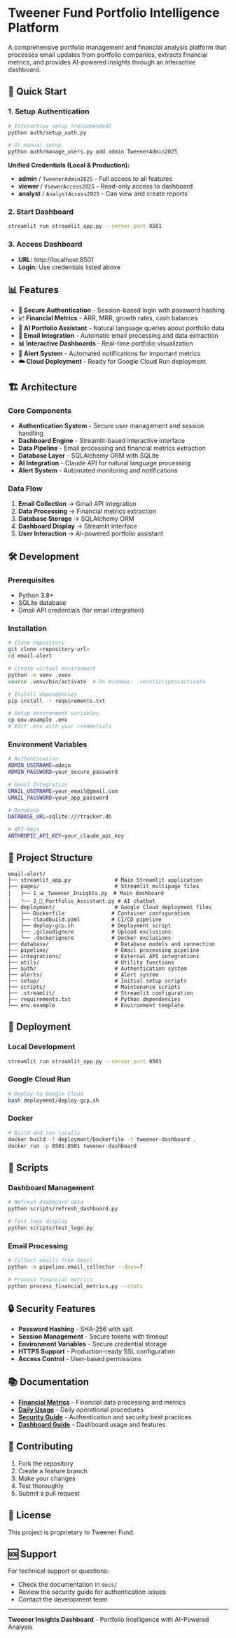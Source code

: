 # Tweener Fund Portfolio Intelligence Platform

A comprehensive portfolio management and financial analysis platform that processes email updates from portfolio companies, extracts financial metrics, and provides AI-powered insights through an interactive dashboard.

## 🚀 Quick Start

### 1. Setup Authentication
```bash
# Interactive setup (recommended)
python auth/setup_auth.py

# Or manual setup
python auth/manage_users.py add admin TweenerAdmin2025
```

**Unified Credentials (Local & Production):**
- **admin** / `TweenerAdmin2025` - Full access to all features
- **viewer** / `ViewerAccess2025` - Read-only access to dashboard
- **analyst** / `AnalystAccess2025` - Can view and create reports

### 2. Start Dashboard
```bash
streamlit run streamlit_app.py --server.port 8501
```

### 3. Access Dashboard
- **URL:** http://localhost:8501
- **Login:** Use credentials listed above

## 📊 Features

- **🔐 Secure Authentication** - Session-based login with password hashing
- **📈 Financial Metrics** - ARR, MRR, growth rates, cash balances
- **🤖 AI Portfolio Assistant** - Natural language queries about portfolio data
- **📧 Email Integration** - Automatic email processing and data extraction
- **📊 Interactive Dashboards** - Real-time portfolio visualization
- **🔔 Alert System** - Automated notifications for important metrics
- **☁️ Cloud Deployment** - Ready for Google Cloud Run deployment

## 🏗️ Architecture

### Core Components
- **Authentication System** - Secure user management and session handling
- **Dashboard Engine** - Streamlit-based interactive interface
- **Data Pipeline** - Email processing and financial metrics extraction
- **Database Layer** - SQLAlchemy ORM with SQLite
- **AI Integration** - Claude API for natural language processing
- **Alert System** - Automated monitoring and notifications

### Data Flow
1. **Email Collection** → Gmail API integration
2. **Data Processing** → Financial metrics extraction
3. **Database Storage** → SQLAlchemy ORM
4. **Dashboard Display** → Streamlit interface
5. **User Interaction** → AI-powered portfolio assistant

## 🛠️ Development

### Prerequisites
- Python 3.8+
- SQLite database
- Gmail API credentials (for email integration)

### Installation
```bash
# Clone repository
git clone <repository-url>
cd email-alert

# Create virtual environment
python -m venv .venv
source .venv/bin/activate  # On Windows: .venv\Scripts\activate

# Install dependencies
pip install -r requirements.txt

# Setup environment variables
cp env.example .env
# Edit .env with your credentials
```

### Environment Variables
```bash
# Authentication
ADMIN_USERNAME=admin
ADMIN_PASSWORD=your_secure_password

# Gmail Integration
GMAIL_USERNAME=your_email@gmail.com
GMAIL_PASSWORD=your_app_password

# Database
DATABASE_URL=sqlite:///tracker.db

# API Keys
ANTHROPIC_API_KEY=your_claude_api_key
```

## 📁 Project Structure

```
email-alert/
├── streamlit_app.py              # Main Streamlit application
├── pages/                        # Streamlit multipage files
│   ├── 1_📊_Tweener_Insights.py  # Main dashboard
│   └── 2_🤖_Portfolio_Assistant.py # AI chatbot
├── deployment/                   # Google Cloud deployment files
│   ├── Dockerfile               # Container configuration
│   ├── cloudbuild.yaml          # CI/CD pipeline
│   ├── deploy-gcp.sh            # Deployment script
│   ├── .gcloudignore            # Upload exclusions
│   └── .dockerignore            # Docker exclusions
├── database/                     # Database models and connection
├── pipeline/                     # Email processing pipeline
├── integrations/                 # External API integrations
├── utils/                        # Utility functions
├── auth/                         # Authentication system
├── alerts/                       # Alert system
├── setup/                        # Initial setup scripts
├── scripts/                      # Maintenance scripts
├── .streamlit/                   # Streamlit configuration
├── requirements.txt              # Python dependencies
└── env.example                   # Environment template
```

## 🚀 Deployment

### Local Development
```bash
streamlit run streamlit_app.py --server.port 8501
```

### Google Cloud Run
```bash
# Deploy to Google Cloud
bash deployment/deploy-gcp.sh
```

### Docker
```bash
# Build and run locally
docker build -f deployment/Dockerfile -t tweener-dashboard .
docker run -p 8501:8501 tweener-dashboard
```

## 🔧 Scripts

### Dashboard Management
```bash
# Refresh dashboard data
python scripts/refresh_dashboard.py

# Test logo display
python scripts/test_logo.py
```

### Email Processing
```bash
# Collect emails from Gmail
python -m pipeline.email_collector --days=7

# Process financial metrics
python process_financial_metrics.py --stats
```

## 🔒 Security Features

- **Password Hashing** - SHA-256 with salt
- **Session Management** - Secure tokens with timeout
- **Environment Variables** - Secure credential storage
- **HTTPS Support** - Production-ready SSL configuration
- **Access Control** - User-based permissions

## 📚 Documentation

- **[Financial Metrics](docs/FINANCIAL_METRICS_README.md)** - Financial data processing and metrics
- **[Daily Usage](docs/DAILY_USAGE.md)** - Daily operational procedures
- **[Security Guide](docs/SECURITY_GUIDE.md)** - Authentication and security best practices
- **[Dashboard Guide](docs/DASHBOARD_README.md)** - Dashboard usage and features

## 🤝 Contributing

1. Fork the repository
2. Create a feature branch
3. Make your changes
4. Test thoroughly
5. Submit a pull request

## 📄 License

This project is proprietary to Tweener Fund.

## 🆘 Support

For technical support or questions:
- Check the documentation in `docs/`
- Review the security guide for authentication issues
- Contact the development team

---

**Tweener Insights Dashboard** - Portfolio Intelligence with AI-Powered Analysis 